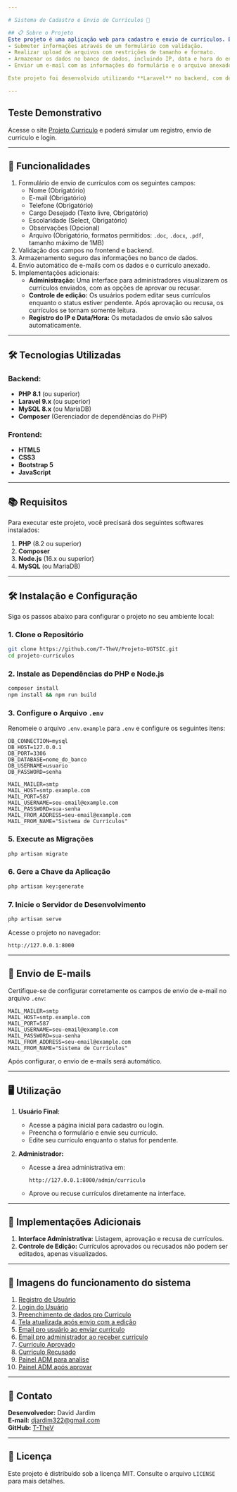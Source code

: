 ```yaml
---

# Sistema de Cadastro e Envio de Currículos 📄

## 📋 Sobre o Projeto
Este projeto é uma aplicação web para cadastro e envio de currículos. Ele permite:
- Submeter informações através de um formulário com validação.
- Realizar upload de arquivos com restrições de tamanho e formato.
- Armazenar os dados no banco de dados, incluindo IP, data e hora do envio.
- Enviar um e-mail com as informações do formulário e o arquivo anexado.

Este projeto foi desenvolvido utilizando **Laravel** no backend, com design responsivo utilizando **Bootstrap** no frontend.

---
```


## Teste Demonstrativo
Acesse o site [Projeto Curriculo](https://davidwebdev.tech/) e poderá simular um registro, envio de curriculo e login. 

---

## 🚀 Funcionalidades
1. Formulário de envio de currículos com os seguintes campos:
   - Nome (Obrigatório)
   - E-mail (Obrigatório)
   - Telefone (Obrigatório)
   - Cargo Desejado (Texto livre, Obrigatório)
   - Escolaridade (Select, Obrigatório)
   - Observações (Opcional)
   - Arquivo (Obrigatório, formatos permitidos: `.doc`, `.docx`, `.pdf`, tamanho máximo de 1MB)
2. Validação dos campos no frontend e backend.
3. Armazenamento seguro das informações no banco de dados.
4. Envio automático de e-mails com os dados e o currículo anexado.
5. Implementações adicionais:
   - **Administração:** Uma interface para administradores visualizarem os currículos enviados, com as opções de aprovar ou recusar.
   - **Controle de edição:** Os usuários podem editar seus currículos enquanto o status estiver pendente. Após aprovação ou recusa, os currículos se tornam somente leitura.
   - **Registro do IP e Data/Hora:** Os metadados de envio são salvos automaticamente.

---

## 🛠 Tecnologias Utilizadas

### Backend:
- **PHP 8.1** (ou superior)
- **Laravel 9.x** (ou superior)
- **MySQL 8.x** (ou MariaDB)
- **Composer** (Gerenciador de dependências do PHP)

### Frontend:
- **HTML5**
- **CSS3**
- **Bootstrap 5**
- **JavaScript**

---

## 📚 Requisitos

Para executar este projeto, você precisará dos seguintes softwares instalados:
1. **PHP** (8.2 ou superior)
2. **Composer**
3. **Node.js** (16.x ou superior)
4. **MySQL** (ou MariaDB)

---

## 🛠 Instalação e Configuração

Siga os passos abaixo para configurar o projeto no seu ambiente local:

### 1. Clone o Repositório
```bash
git clone https://github.com/T-TheV/Projeto-UGTSIC.git
cd projeto-curriculos
```

### 2. Instale as Dependências do PHP e Node.js
```bash
composer install
npm install && npm run build
```

### 3. Configure o Arquivo `.env`
Renomeie o arquivo `.env.example` para `.env` e configure os seguintes itens:
```plaintext
DB_CONNECTION=mysql
DB_HOST=127.0.0.1
DB_PORT=3306
DB_DATABASE=nome_do_banco
DB_USERNAME=usuario
DB_PASSWORD=senha

MAIL_MAILER=smtp
MAIL_HOST=smtp.example.com
MAIL_PORT=587
MAIL_USERNAME=seu-email@example.com
MAIL_PASSWORD=sua-senha
MAIL_FROM_ADDRESS=seu-email@example.com
MAIL_FROM_NAME="Sistema de Currículos"
```

### 5. Execute as Migrações
```bash
php artisan migrate
```

### 6. Gere a Chave da Aplicação
```bash
php artisan key:generate
```

### 7. Inicie o Servidor de Desenvolvimento
```bash
php artisan serve
```

Acesse o projeto no navegador:
```
http://127.0.0.1:8000
```

---

## 📧 Envio de E-mails
Certifique-se de configurar corretamente os campos de envio de e-mail no arquivo `.env`:
```plaintext
MAIL_MAILER=smtp
MAIL_HOST=smtp.example.com
MAIL_PORT=587
MAIL_USERNAME=seu-email@example.com
MAIL_PASSWORD=sua-senha
MAIL_FROM_ADDRESS=seu-email@example.com
MAIL_FROM_NAME="Sistema de Currículos"
```

Após configurar, o envio de e-mails será automático.

---

## 🖥 Utilização

1. **Usuário Final:**
   - Acesse a página inicial para cadastro ou login.
   - Preencha o formulário e envie seu currículo.
   - Edite seu currículo enquanto o status for pendente.

2. **Administrador:**
   - Acesse a área administrativa em:
     ```
     http://127.0.0.1:8000/admin/curriculo
     ```
   - Aprove ou recuse currículos diretamente na interface.

---

## 🌟 Implementações Adicionais
1. **Interface Administrativa:** Listagem, aprovação e recusa de currículos.
2. **Controle de Edição:** Currículos aprovados ou recusados não podem ser editados, apenas visualizados.

---

## 📸 Imagens do funcionamento do sistema
1. [Registro de Usuário](https://imgur.com/oKXjkPh.png)
2. [Login do Usuário](https://imgur.com/okX9m0P.png)
3. [Preenchimento de dados pro Curriculo](https://imgur.com/AZweJfE.png)
4. [Tela atualizada após envio com a edição](https://imgur.com/XIiiMtw.png)
5. [Email pro usuário ao enviar curriculo](https://imgur.com/GBtqpu1.png)
6. [Email pro administrador ao receber curriculo](https://imgur.com/oiTsvGn.png)
7. [Curriculo Aprovado](https://imgur.com/ORwtN3P.png)
8. [Curriculo Recusado](https://imgur.com/mvykPwv.png)
9. [Painel ADM para analise](https://imgur.com/U1zHeWV.png)
10. [Painel ADM após aprovar](https://imgur.com/QzfnifW.png)

---

## 📧 Contato

**Desenvolvedor:** David Jardim  
**E-mail:** [djardim322@gmail.com](mailto:djardim322@gmail.com)  
**GitHub:** [T-TheV](https://github.com/T-TheV)  

---

## 📃 Licença

Este projeto é distribuído sob a licença MIT. Consulte o arquivo `LICENSE` para mais detalhes.